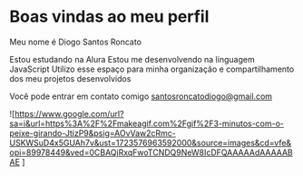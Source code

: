 # Boas vindas ao meu perfil 
Meu nome é Diogo Santos Roncato

Estou estudando na Alura
Estou me desenvolvendo na linguagem JavaScript
Utilizo esse espaço para minha organização e compartilhamento dos meu projetos desenvolvidos

Você pode entrar em contato comigo 
santosroncatodiogo@gmail.com

![https://www.google.com/url?sa=i&url=https%3A%2F%2Fmakeagif.com%2Fgif%2F3-minutos-com-o-peixe-girando-JtizP9&psig=AOvVaw2cRmc-USKWSuD4x5GUAh7v&ust=1723576963592000&source=images&cd=vfe&opi=89978449&ved=0CBAQjRxqFwoTCNDQ9NeW8IcDFQAAAAAdAAAAABAE
]
